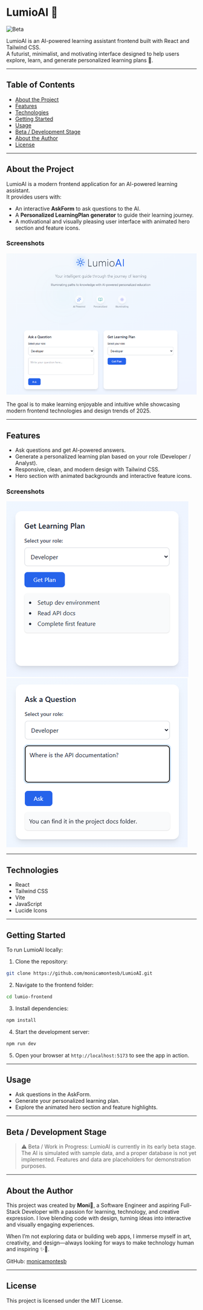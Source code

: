# LumioAI 🔆
![Beta](https://img.shields.io/badge/status-beta-yellow)

LumioAI is an AI-powered learning assistant frontend built with React and Tailwind CSS.  
A futurist, minimalist, and motivating interface designed to help users explore, learn, and generate personalized learning plans 🙂.

---

## Table of Contents
- [About the Project](#about-the-project)
- [Features](#features)
- [Technologies](#technologies)
- [Getting Started](#getting-started)
- [Usage](#usage)
- [Beta / Development Stage](#beta--development-stage)
- [About the Author](#about-the-author)
- [License](#license)

---

## About the Project

LumioAI is a modern frontend application for an AI-powered learning assistant.  
It provides users with:

- An interactive **AskForm** to ask questions to the AI.
- A **Personalized LearningPlan generator** to guide their learning journey.
- A motivational and visually pleasing user interface with animated hero section and feature icons.

### Screenshots
![LumioAI Hero](screenshots/overview.png)  

The goal is to make learning enjoyable and intuitive while showcasing modern frontend technologies and design trends of 2025.

---

## Features

- Ask questions and get AI-powered answers.
- Generate a personalized learning plan based on your role (Developer / Analyst).
- Responsive, clean, and modern design with Tailwind CSS.
- Hero section with animated backgrounds and interactive feature icons.

### Screenshots
![LearningPlan Example](screenshots/learningplan.png)
![AskForm Example](screenshots/askform.png)

---

## Technologies

- React
- Tailwind CSS
- Vite
- JavaScript
- Lucide Icons

---

## Getting Started

To run LumioAI locally:

1. Clone the repository:

```bash
git clone https://github.com/monicamontesb/LumioAI.git
````

2. Navigate to the frontend folder:

```bash
cd lumio-frontend
```

3. Install dependencies:

```bash
npm install
```

4. Start the development server:

```bash
npm run dev
```

5. Open your browser at `http://localhost:5173` to see the app in action.

---

## Usage

* Ask questions in the AskForm.
* Generate your personalized learning plan.
* Explore the animated hero section and feature highlights.

---

## Beta / Development Stage

> ⚠️ Beta / Work in Progress:
> LumioAI is currently in its early beta stage. The AI is simulated with sample data, and a proper database is not yet implemented. Features and data are placeholders for demonstration purposes.

---

## About the Author

This project was created by **Moni**💛, a Software Engineer and aspiring Full-Stack Developer with a passion for learning, technology, and creative expression.
I love blending code with design, turning ideas into interactive and visually engaging experiences.

When I’m not exploring data or building web apps, I immerse myself in art, creativity, and design—always looking for ways to make technology human and inspiring ✨🎨.

GitHub: [monicamontesb](https://github.com/monicamontesb)

---

## License

This project is licensed under the MIT License.
